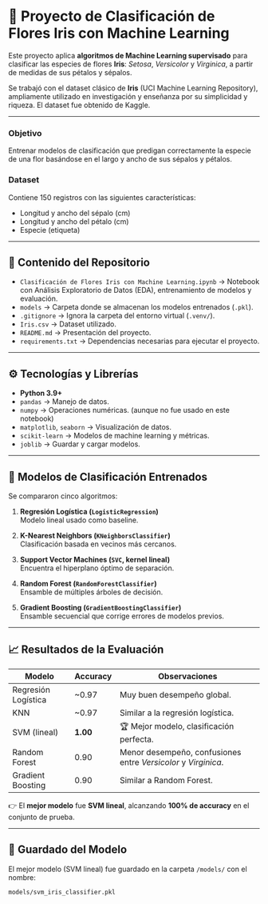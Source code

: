 # 🌸 Proyecto de Clasificación de Flores Iris con Machine Learning

Este proyecto aplica **algoritmos de Machine Learning supervisado** para clasificar las especies de flores **Iris**: *Setosa*, *Versicolor* y *Virginica*, a partir de medidas de sus pétalos y sépalos.  

Se trabajó con el dataset clásico de **Iris** (UCI Machine Learning Repository), ampliamente utilizado en investigación y enseñanza por su simplicidad y riqueza. El dataset fue obtenido de Kaggle.

---

### Objetivo
Entrenar modelos de clasificación que predigan correctamente la especie de una flor basándose en el largo y ancho de sus sépalos y pétalos.

### Dataset
Contiene 150 registros con las siguientes características:
- Longitud y ancho del sépalo (cm)
- Longitud y ancho del pétalo (cm)
- Especie (etiqueta)

---

## 📂 Contenido del Repositorio

- `Clasificación de Flores Iris con Machine Learning.ipynb` → Notebook con Análisis Exploratorio de Datos (EDA), entrenamiento de modelos y evaluación.
- `models` → Carpeta donde se almacenan los modelos entrenados (`.pkl`).
- `.gitignore` → Ignora la carpeta del entorno virtual (`.venv/`).
- `Iris.csv` → Dataset utilizado.
- `README.md` → Presentación del proyecto.
- `requirements.txt` → Dependencias necesarias para ejecutar el proyecto.

---

## ⚙️ Tecnologías y Librerías

- **Python 3.9+**
- `pandas` → Manejo de datos.
- `numpy` → Operaciones numéricas. (aunque no fue usado en este notebook)
- `matplotlib`, `seaborn` → Visualización de datos.
- `scikit-learn` → Modelos de machine learning y métricas.
- `joblib` → Guardar y cargar modelos.

---

## 🧪 Modelos de Clasificación Entrenados

Se compararon cinco algoritmos:

1. **Regresión Logística (`LogisticRegression`)**  
   Modelo lineal usado como baseline.

2. **K-Nearest Neighbors (`KNeighborsClassifier`)**  
   Clasificación basada en vecinos más cercanos.

3. **Support Vector Machines (`SVC`, kernel lineal)**  
   Encuentra el hiperplano óptimo de separación.

4. **Random Forest (`RandomForestClassifier`)**  
   Ensamble de múltiples árboles de decisión.

5. **Gradient Boosting (`GradientBoostingClassifier`)**  
   Ensamble secuencial que corrige errores de modelos previos.

---

## 📈 Resultados de la Evaluación

| Modelo              | Accuracy | Observaciones                                                 |
| ------------------- | -------- | ------------------------------------------------------------- |
| Regresión Logística | ~0.97    | Muy buen desempeño global.                                    |
| KNN                 | ~0.97    | Similar a la regresión logística.                             |
| SVM (lineal)        | **1.00** | 🏆 Mejor modelo, clasificación perfecta.                      |
| Random Forest       | 0.90     | Menor desempeño, confusiones entre *Versicolor* y *Virginica*.|
| Gradient Boosting   | 0.90     | Similar a Random Forest.                                      |

👉 El **mejor modelo** fue **SVM lineal**, alcanzando **100% de accuracy** en el conjunto de prueba.

---

## 💾 Guardado del Modelo

El mejor modelo (SVM lineal) fue guardado en la carpeta `/models/` con el nombre:

```bash
models/svm_iris_classifier.pkl
